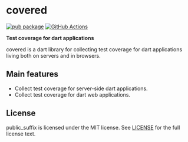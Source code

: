 # covered
[![pub package](https://img.shields.io/pub/v/covered.svg)](https://pub.dev/packages/public_suffix)
[![GitHub Actions](https://github.com/Komposten/covered/workflows/Dart%20CI/badge.svg)](https://github.com/Komposten/public_suffix/actions)

**Test coverage for dart applications**

covered is a dart library for collecting test coverage for dart applications living both on servers and in browsers.

## Main features
- Collect test coverage for server-side dart applications.
- Collect test coverage for dart web applications.

## License
public_suffix is licensed under the MIT license. See [LICENSE](https://github.com/Komposten/public_suffix/blob/master/LICENSE) for the full license text.
